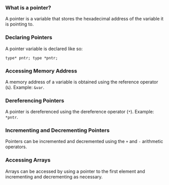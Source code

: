 ### What is a pointer?

A pointer is a variable that stores the hexadecimal address of the variable it is pointing to.

### Declaring Pointers

A pointer variable is declared like so:

```
type* pntr; type *pntr;
```

### Accessing Memory Address

A memory address of a variable is obtained using the reference operator (`&`). Example: `&var`.

### Dereferencing Pointers

A pointer is dereferenced using the dereference operator (`*`). Example: `*pntr`.

### Incrementing and Decrementing Pointers

Pointers can be incremented and decremented using the `+` and `-` arithmetic operators.

### Accessing Arrays

Arrays can be accessed by using a pointer to the first element and incrementing and decrementing as necessary.